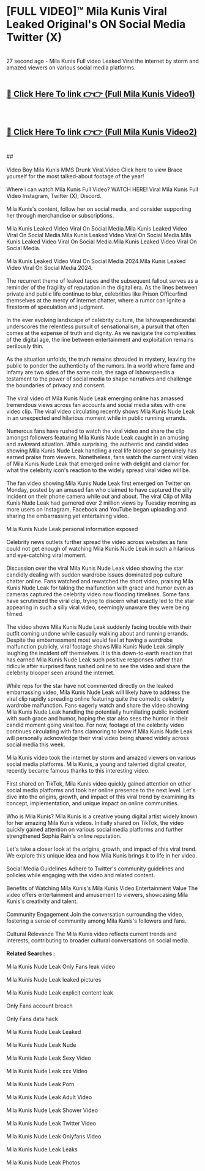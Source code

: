 # [FULL VIDEO]™ Mila Kunis Viral Leaked Original's ON Social Media Twitter (X) <br>
<br>
27 second ago - Mila Kunis Full video Leaked Viral the internet by storm and amazed viewers on various social media platforms.<br>

 <br>

##  <a href="https://play.123hd.live?title=Full Mila_Kunis&ref=git">🔴 Click Here To link 👉👉 (Full Mila Kunis Video1)</a><br>
  <br>

##  <a href="https://play.123hd.live?title=Full Mila_Kunis&ref=git">🔴 Click Here To link 👉👉 (Full Mila Kunis Video2)</a><br>
  <br>
  ##


  <br>

  <br>
Video Boy Mila Kunis MMS Drunk Viral.Video Click here to view Brace yourself for the most talked-about footage of the year!
<br><br>
Where i can watch Mila Kunis Full Video? WATCH HERE! Viral Mila Kunis Full Video Instagram, Twitter (X), Discord.
<br><br>
Mila Kunis's content, follow her on social media, and consider supporting her through merchandise or subscriptions.
<br><br>
Mila Kunis Leaked Video Viral On Social Media.Mila Kunis Leaked Video Viral On Social Media.Mila Kunis Leaked Video Viral On Social Media.Mila Kunis Leaked Video Viral On Social Media.Mila Kunis Leaked Video Viral On Social Media.
<br><br>
Mila Kunis Leaked Video Viral On Social Media 2024.Mila Kunis Leaked Video Viral On Social Media 2024.
<br><br>
The recurrent theme of leaked tapes and the subsequent fallout serves as a reminder of the fragility of reputation in the digital era. As the lines between private and public life continue to blur, celebrities like Prison Officerfind themselves at the mercy of internet chatter, where a rumor can ignite a firestorm of speculation and judgment.
<br><br>
In the ever evolving landscape of celebrity culture, the Ishowspeedscandal underscores the relentless pursuit of sensationalism, a pursuit that often comes at the expense of truth and dignity. As we navigate the complexities of the digital age, the line between entertainment and exploitation remains perilously thin.
<br><br>
As the situation unfolds, the truth remains shrouded in mystery, leaving the public to ponder the authenticity of the rumors. In a world where fame and infamy are two sides of the same coin, the saga of Ishowspeedis a testament to the power of social media to shape narratives and challenge the boundaries of privacy and consent.
<br><br>
The viral video of Mila Kunis Nude Leak emerging online has amassed tremendous views across fan accounts and social media sites with one video clip. The viral video circulating recently shows Mila Kunis Nude Leak in an unexpected and hilarious moment while in public running errands.
<br><br>
Numerous fans have rushed to watch the viral video and share the clip amongst followers featuring Mila Kunis Nude Leak caught in an amusing and awkward situation. While surprising, the authentic and candid video showing Mila Kunis Nude Leak handling a real life blooper so genuinely has earned praise from viewers. Nonetheless, fans watch the current viral video of Mila Kunis Nude Leak that emerged online with delight and clamor for what the celebrity icon's reaction to the widely spread viral video will be.
<br><br>
The fan video showing Mila Kunis Nude Leak first emerged on Twitter on Monday, posted by an amused fan who claimed to have captured the silly incident on their phone camera while out and about. The viral Clip of Mila Kunis Nude Leak had garnered over 2 million views by Tuesday morning as more users on Instagram, Facebook and YouTube began uploading and sharing the embarrassing yet entertaining video.
<br><br>
Mila Kunis Nude Leak personal information exposed
<br><br>
Celebrity news outlets further spread the video across websites as fans could not get enough of watching Mila Kunis Nude Leak in such a hilarious and eye-catching viral moment.
<br><br>
Discussion over the viral Mila Kunis Nude Leak video showing the star candidly dealing with sudden wardrobe issues dominated pop culture chatter online. Fans watched and rewatched the short video, praising Mila Kunis Nude Leak for taking the malfunction with grace and humor even as cameras captured the celebrity video now flooding timelines. Some fans have scrutinized the viral clip, trying to discern what exactly led to the star appearing in such a silly viral video, seemingly unaware they were being filmed.
<br><br>
The video shows Mila Kunis Nude Leak suddenly facing trouble with their outfit coming undone while casually walking about and running errands. Despite the embarrassment most would feel at having a wardrobe malfunction publicly, viral footage shows Mila Kunis Nude Leak simply laughing the incident off themselves. It is this down-to-earth reaction that has earned Mila Kunis Nude Leak such positive responses rather than ridicule after surprised fans rushed online to see the video and share the celebrity blooper seen around the internet.
<br><br>
While reps for the star have not commented directly on the leaked embarrassing video, Mila Kunis Nude Leak will likely have to address the viral clip rapidly spreading online featuring quite the comedic celebrity wardrobe malfunction. Fans eagerly watch and share the video showing Mila Kunis Nude Leak handling the potentially humiliating public incident with such grace and humor, hoping the star also sees the humor in their candid moment going viral too. For now, footage of the celebrity video continues circulating with fans clamoring to know if Mila Kunis Nude Leak will personally acknowledge their viral video being shared widely across social media this week.
<br><br>
Mila Kunis video took the internet by storm and amazed viewers on various social media platforms. Mila Kunis, a young and talented digital creator, recently became famous thanks to this interesting video.
<br><br>
First shared on TikTok, Mila Kunis video quickly gained attention on other social media platforms and took her online presence to the next level. Let's dive into the origins, growth, and impact of this viral trend by examining its concept, implementation, and unique impact on online communities.
<br><br>
Who is Mila Kunis? Mila Kunis is a creative young digital artist widely known for her amazing Mila Kunis videos. Initially shared on TikTok, the video quickly gained attention on various social media platforms and further strengthened Sophia Rain's online reputation.
<br><br>
Let's take a closer look at the origins, growth, and impact of this viral trend. We explore this unique idea and how Mila Kunis brings it to life in her video.
<br><br>
Social Media Guidelines Adhere to Twitter's community guidelines and policies while engaging with the video and related content.
<br><br>
Benefits of Watching Mila Kunis's Mila Kunis Video Entertainment Value The video offers entertainment and amusement to viewers, showcasing Mila Kunis's creativity and talent.
<br><br>
Community Engagement Join the conversation surrounding the video, fostering a sense of community among Mila Kunis's followers and fans.
<br><br>
Cultural Relevance The Mila Kunis video reflects current trends and interests, contributing to broader cultural conversations on social media.
<br><br>
<strong>Related Searches :</strong>
<br><br>
Mila Kunis Nude Leak Only Fans leak video
<br><br>
Mila Kunis Nude Leak leaked pictures
<br><br>
Mila Kunis Nude Leak explicit content leak
<br><br>
Only Fans account breach
<br><br>
Only Fans data hack
<br><br>
Mila Kunis Nude Leak Leaked
<br><br>
Mila Kunis Nude Leak Nude
<br><br>
Mila Kunis Nude Leak Sexy Video
<br><br>
Mila Kunis Nude Leak xxx Video
<br><br>
Mila Kunis Nude Leak Porn
<br><br>
Mila Kunis Nude Leak Adult Video
<br><br>
Mila Kunis Nude Leak Shower Video
<br><br>
Mila Kunis Nude Leak Twitter Video
<br><br>
Mila Kunis Nude Leak Onlyfans Video
<br><br>
Mila Kunis Nude Leak Leaks
<br><br>
Mila Kunis Nude Leak Photos